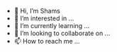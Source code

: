 - 👋 Hi, I’m Shams
- 👀 I’m interested in ...
- 🌱 I’m currently learning ...
- 💞️ I’m looking to collaborate on ...
- 📫 How to reach me ...

<!---
Shams is a ✨ special ✨ repository because its `README.md` (this file) appears on your GitHub profile.
You can click the Preview link to take a look at your changes.
--->
